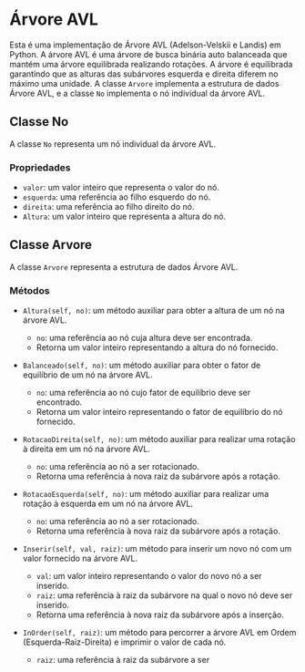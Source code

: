 # Árvore AVL

Esta é uma implementação de Árvore AVL (Adelson-Velskii e Landis) em Python. A árvore AVL é uma árvore de busca binária auto balanceada que mantém uma árvore equilibrada realizando rotações. A árvore é equilibrada garantindo que as alturas das subárvores esquerda e direita diferem no máximo uma unidade. A classe `Arvore` implementa a estrutura de dados Árvore AVL, e a classe `No` implementa o nó individual da árvore AVL.

## Classe No

A classe `No` representa um nó individual da árvore AVL.

### Propriedades

- `valor`: um valor inteiro que representa o valor do nó.
- `esquerda`: uma referência ao filho esquerdo do nó.
- `direita`: uma referência ao filho direito do nó.
- `Altura`: um valor inteiro que representa a altura do nó.

## Classe Arvore

A classe `Arvore` representa a estrutura de dados Árvore AVL.

### Métodos

- `Altura(self, no)`: um método auxiliar para obter a altura de um nó na árvore AVL.

  - `no`: uma referência ao nó cuja altura deve ser encontrada.
  - Retorna um valor inteiro representando a altura do nó fornecido.

- `Balanceado(self, no)`: um método auxiliar para obter o fator de equilíbrio de um nó na árvore AVL.

  - `no`: uma referência ao nó cujo fator de equilíbrio deve ser encontrado.
  - Retorna um valor inteiro representando o fator de equilíbrio do nó fornecido.

- `RotacaoDireita(self, no)`: um método auxiliar para realizar uma rotação à direita em um nó na árvore AVL.

  - `no`: uma referência ao nó a ser rotacionado.
  - Retorna uma referência à nova raiz da subárvore após a rotação.

- `RotacaoEsquerda(self, no)`: um método auxiliar para realizar uma rotação à esquerda em um nó na árvore AVL.

  - `no`: uma referência ao nó a ser rotacionado.
  - Retorna uma referência à nova raiz da subárvore após a rotação.

- `Inserir(self, val, raiz)`: um método para inserir um novo nó com um valor fornecido na árvore AVL.

  - `val`: um valor inteiro representando o valor do novo nó a ser inserido.
  - `raiz`: uma referência à raiz da subárvore na qual o novo nó deve ser inserido.
  - Retorna uma referência à nova raiz da subárvore após a inserção.

- `InOrder(self, raiz)`: um método para percorrer a árvore AVL em Ordem (Esquerda-Raiz-Direita) e imprimir o valor de cada nó.

  - `raiz`: uma referência à raiz da subárvore a ser
